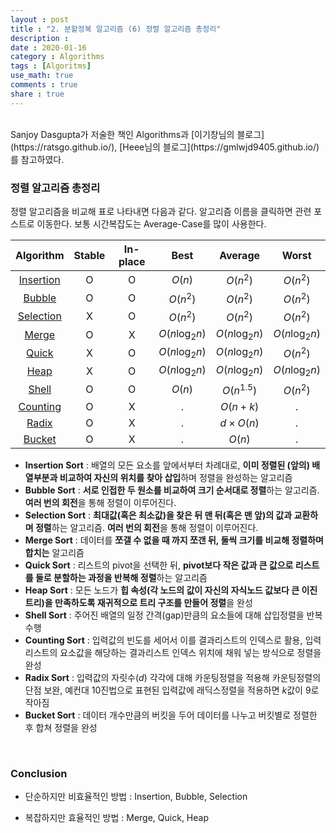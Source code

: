 ```yaml
---
layout : post
title : "2. 분할정복 알고리즘 (6) 정렬 알고리즘 총정리"
description :
date : 2020-01-16
category : Algorithms
tags : [Algoritms]
use_math: true
comments : true
share : true
---
```


<br/>
Sanjoy Dasgupta가 저술한 책인 Algorithms과 [이기창님의 블로그](https://ratsgo.github.io/), [Heee님의 블로그](https://gmlwjd9405.github.io/)를 참고하였다.

<br/>

### 정렬 알고리즘 총정리

정렬 알고리즘을 비교해 표로 나타내면 다음과 같다. 알고리즘 이름을 클릭하면 관련 포스트로 이동한다. 보통 시간복잡도는 Average-Case를 많이 사용한다.

| Algorithm | Stable | In-place | Best | Average | Worst |
| :----: | :----: | :----: | :----: | :----: | :----: |
| [Insertion](https://taewonkimz.github.io/2020-01-15/Anothersorting/) | O | O | $O(n)$ | $O(n^2)$ | $O(n^2)$ |
| [Bubble](https://taewonkimz.github.io/2020-01-15/Anothersorting/) | O | O | $O(n^2)$ | $O(n^2)$ | $O(n^2)$ |
| [Selection](https://taewonkimz.github.io/2020-01-15/Anothersorting/) | X | O | $O(n^2)$ | $O(n^2)$ | $O(n^2)$ |
| [Merge](https://taewonkimz.github.io/2020-01-12/Mergesort/) | O | X | $O(n\log_2n)$ | $O(n\log_2n)$ | $O(n\log_2n)$ |
| [Quick](https://taewonkimz.github.io/2020-01-13/Quicksort/) | X | O | $O(n\log_2n)$ | $O(n\log_2n)$ | $O(n^2)$ |
| [Heap](https://taewonkimz.github.io/2020-01-14/Heapsort/) | X | O | $O(n\log_2n)$ | $O(n\log_2n)$ | $O(n\log_2n)$ |
| [Shell]((https://ratsgo.github.io/data%20structure&algorithm/2017/11/07/shellsort/)) | O | O | $O(n)$ | $O(n^{1.5})$ | $O(n^2)$ |
| [Counting]((https://ratsgo.github.io/data%20structure&algorithm/2017/10/16/countingsort/)) | O | X | . | $O(n + k)$ | . |
| [Radix]((https://ratsgo.github.io/data%20structure&algorithm/2017/10/16/countingsort/)) | O | X | . | $d \times O(n)$ | . |
| [Bucket]((https://ratsgo.github.io/data%20structure&algorithm/2017/10/18/bucketsort/)) | O | X | . | $O(n)$ | . |

- **Insertion Sort** : 배열의 모든 요소를 앞에서부터 차례대로, **이미 정렬된 (앞의) 배열부분과 비교하여 자신의 위치를 찾아 삽입**하며 정렬을 완성하는 알고리즘
- **Bubble Sort** : **서로 인접한 두 원소를 비교하여 크기 순서대로 정렬**하는 알고리즘. **여러 번의 회전**을 통해 정렬이 이루어진다.
- **Selection Sort** : **최대값(혹은 최소값)을 찾은 뒤 맨 뒤(혹은 맨 앞)의 값과 교환하며 정렬**하는 알고리즘. **여러 번의 회전**을 통해 정렬이 이루어진다.
- **Merge Sort** : 데이터를 **쪼갤 수 없을 때 까지 쪼갠 뒤, 둘씩 크기를 비교해 정렬하며 합치는** 알고리즘
- **Quick Sort** : 리스트의 pivot을 선택한 뒤, **pivot보다 작은 값과 큰 값으로 리스트를 둘로 분할하는 과정을 반복해 정렬**하는 알고리즘
- **Heap Sort** : 모든 노드가 **힙 속성(각 노드의 값이 자신의 자식노드 값보다 큰 이진트리)을 만족하도록 재귀적으로 트리 구조를 만들어 정렬**을 완성
- **Shell Sort** : 주어진 배열의 일정 간격(gap)만큼의 요소들에 대해 삽입정렬을 반복 수행
- **Counting Sort** : 입력값의 빈도를 세어서 이를 결과리스트의 인덱스로 활용, 입력리스트의 요소값을 해당하는 결과리스트 인덱스 위치에 채워 넣는 방식으로 정렬을 완성
- **Radix Sort** : 입력값의 자릿수($d$) 각각에 대해 카운팅정렬을 적용해 카운팅정렬의 단점 보완, 예컨대 10진법으로 표현된 입력값에 래딕스정렬을 적용하면 $k$값이 9로 작아짐
- **Bucket Sort** : 데이터 개수만큼의 버킷을 두어 데이터를 나누고 버킷별로 정렬한 후 합쳐 정렬을 완성

<br/>

### Conclusion

- 단순하지만 비효율적인 방법 : Insertion, Bubble, Selection

- 복잡하지만 효율적인 방법 : Merge, Quick, Heap

<br/>